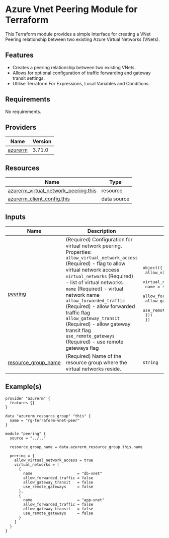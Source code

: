 # Azure Vnet Peering Module for Terraform

This Terraform module provides a simple interface for creating a VNet Peering relationship between two existing Azure Virtual Networks (VNets).

## Features

- Creates a peering relationship between two existing VNets.
- Allows for optional configuration of traffic forwarding and gateway transit settings.
- Utilise Terraform For Expressions, Local Variables and Conditions. 

<!-- START_TF_DOCS_CONTENT -->
## Requirements

No requirements.

## Providers

| Name | Version |
|------|---------|
| <a name="provider_azurerm"></a> [azurerm](#provider\_azurerm) | 3.71.0 |

## Resources

| Name | Type |
|------|------|
| [azurerm_virtual_network_peering.this](https://registry.terraform.io/providers/hashicorp/azurerm/latest/docs/resources/virtual_network_peering) | resource |
| [azurerm_client_config.this](https://registry.terraform.io/providers/hashicorp/azurerm/latest/docs/data-sources/client_config) | data source |

## Inputs

| Name | Description | Type | Default | Required |
|------|-------------|------|---------|:--------:|
| <a name="input_peering"></a> [peering](#input\_peering) | (Required) Configuration for virtual network peering.<br>    Properties:<br>      `allow_virtual_network_access` (Required)   - flag to allow virtual network access<br>      `virtual_networks` (Required)               - list of virtual networks<br>        `name` (Required)                      - virtual network name<br>        `allow_forwarded_traffic` (Required)   - allow forwarded traffic flag<br>        `allow_gateway_transit` (Required)     - allow gateway transit flag<br>        `use_remote_gateways` (Required)       - use remote gateways flag | <pre>object({<br>    allow_virtual_network_access = bool<br>    virtual_networks = list(object({<br>      name                    = string<br>      allow_forwarded_traffic = bool<br>      allow_gateway_transit   = bool<br>      use_remote_gateways     = bool<br>    }))<br>  })</pre> | n/a | yes |
| <a name="input_resource_group_name"></a> [resource\_group\_name](#input\_resource\_group\_name) | (Required) Name of the resource group where the virtual networks reside. | `string` | n/a | yes |

## Example(s)

```hcl
provider "azurerm" {
  features {}
}

data "azurerm_resource_group" "this" {
  name = "rg-terraform-vnet-peer"
}

module "peering" {
  source = "../.."

  resource_group_name = data.azurerm_resource_group.this.name

  peering = {
    allow_virtual_network_access = true
    virtual_networks = [
      {
        name                    = "db-vnet"
        allow_forwarded_traffic = false
        allow_gateway_transit   = false
        use_remote_gateways     = false
      },
      {
        name                    = "app-vnet"
        allow_forwarded_traffic = false
        allow_gateway_transit   = false
        use_remote_gateways     = false
      }
    ]
  }
}
```
<!-- END_TF_DOCS_CONTENT -->